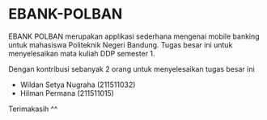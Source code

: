 # EBANK-POLBAN
EBANK POLBAN merupakan applikasi sederhana mengenai mobile banking untuk mahasiswa Politeknik Negeri Bandung. 
Tugas besar ini untuk menyelesaikan mata kuliah DDP semester 1.

Dengan kontribusi sebanyak 2 orang untuk menyelesaikan tugas besar ini
- Wildan Setya Nugraha (211511032)
- Hilman Permana (211511015) 

Terimakasih ^^
